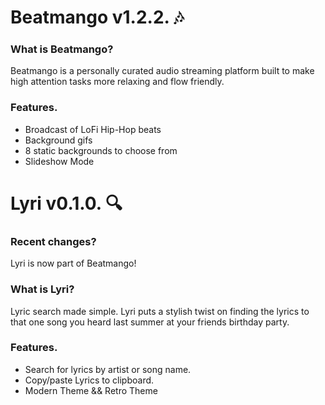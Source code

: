 # Beatmango v1.2.2. 🎶

### What is Beatmango?

Beatmango is a personally curated audio streaming platform built to make high attention tasks more relaxing and flow friendly.

### Features.

- Broadcast of LoFi Hip-Hop beats
- Background gifs
- 8 static backgrounds to choose from
- Slideshow Mode

# Lyri v0.1.0. 🔍

### Recent changes?

Lyri is now part of Beatmango!

### What is Lyri?

Lyric search made simple. Lyri puts a stylish twist on finding the lyrics to that one song you heard last summer at your friends birthday party.

### Features.

- Search for lyrics by artist or song name.
- Copy/paste Lyrics to clipboard.
- Modern Theme && Retro Theme

